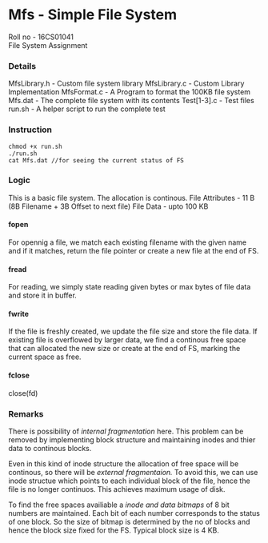 # Mfs - Simple File System

Roll no - 16CS01041<br />
File System Assignment<br />

### Details
MfsLibrary.h - Custom file system library
MfsLibrary.c - Custom Library Implementation
MfsFormat.c - A Program to format the 100KB file system
Mfs.dat - The complete file system with its contents
Test[1-3].c - Test files
run.sh - A helper script to run the complete test

### Instruction
```
chmod +x run.sh
./run.sh
cat Mfs.dat //for seeing the current status of FS
```

### Logic
This is a basic file system. The allocation is continous.
File Attributes - 11 B (8B Filename + 3B Offset to next file)
File Data - upto 100 KB

#### fopen
For opennig a file, we match each existing filename with the given name and if it matches, return the file pointer or create a new file at the end of FS.

#### fread
For reading, we simply state reading given bytes or max bytes of file data and store it in buffer.

#### fwrite
If the file is freshly created, we update the file size and store the file data. If existing file is overflowed by larger data, we find a continous free space that can allocated the new size or create at the end of FS, marking the current space as free.

#### fclose
close(fd)

### Remarks
There is possibility of *internal fragmentation* here. This problem can be removed by implementing block structure and maintaining inodes and thier data to continous blocks.

Even in this kind of inode structure the allocation of free space will be continous, so there will be *external fragmentaion.* To avoid this, we can use inode structue which points to each individual block of the file, hence the file is no longer continuos. This achieves maximum usage of disk.

To find the free spaces availiable a *inode and data bitmaps* of 8 bit numbers are maintained. Each bit of each number corresponds to the status of one block. So the size of bitmap is determined by the no of blocks and hence the block size fixed for the FS. Typical block size is 4 KB.
